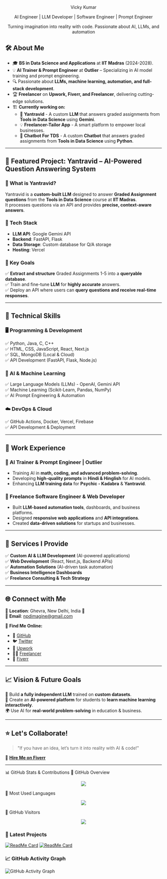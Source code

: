 <p align="center">
  <p align="center">
  Vicky Kumar </p>
  <p align="center">
    <bold>AI Engineer | LLM Developer | Software Engineer  | Prompt Engineer</bold>
    </p>
  </p>
  <p align="center">
Turning  imagination into reality with code. Passionate about AI, LLMs, and automation 
  </p>

## 🛠️ About Me  
- 🎓 **BS in Data Science and Applications** at **IIT Madras** (2024-2028).  
- 💡 **AI Trainer & Prompt Engineer** at **Outlier** – Specializing in AI model training and prompt engineering.  
- 🔍 Passionate about **LLMs, machine learning, automation, and full-stack development**.  
- 🏆 **Freelancer** on **Upwork, Fiverr, and Freelancer**, delivering cutting-edge solutions.  
- 🏗️ **Currently working on:**  
  - 🧠 **Yantravid** - A custom **LLM** that answers graded assignments from **Tools in Data Science** using **Gemini**.  
  - 💡 **Freelancer-Tailor App** - A smart platform to empower local businesses.
  - 🤖 **Chatbot For TDS** - A custom **Chatbot** that answers graded assignments from **Tools in Data Science** using **Python**.

---

## 🚀 Featured Project: Yantravid – AI-Powered Question Answering System  
### 🔹 What is Yantravid?  
Yantravid is a **custom-built LLM** designed to answer **Graded Assignment questions** from the **Tools in Data Science** course at **IIT Madras**.  
It processes questions via an API and provides **precise, context-aware answers**.

### 🔹 Tech Stack  
- **LLM API**: Google Gemini API  
- **Backend**: FastAPI, Flask  
- **Data Storage**: Custom database for Q/A storage  
- **Hosting**: Vercel  

### 🔹 Key Goals  
✅ **Extract and structure** Graded Assignments 1-5 into a **queryable database**.  
✅ Train and fine-tune **LLM** for **highly accurate** answers.  
✅ Deploy an API where users can **query questions and receive real-time responses**.  

---

## 🔧 Technical Skills  
### 🖥️ Programming & Development  
✅ Python, Java, C, C++  
✅ HTML, CSS, JavaScript, React, Next.js  
✅ SQL, MongoDB (Local & Cloud)  
✅ API Development (FastAPI, Flask, Node.js)  

### 🤖 AI & Machine Learning  
✅ Large Language Models (LLMs) - OpenAI, Gemini API  
✅ Machine Learning (Scikit-Learn, Pandas, NumPy)  
✅ AI Prompt Engineering & Automation  

### ☁️ DevOps & Cloud  
✅ GitHub Actions, Docker, Vercel, Firebase  
✅ API Development & Deployment  

---

## 💼 Work Experience  
### 🔹 AI Trainer & Prompt Engineer | Outlier  
- Training AI in **math, coding, and advanced problem-solving**.  
- Developing **high-quality prompts** in **Hindi & Hinglish** for AI models.  
- Enhancing **LLM training data** for **Psychic - Kadabra** & **Yantravid**.  

### 🔹 Freelance Software Engineer & Web Developer  
- Built **LLM-based automation tools**, dashboards, and business platforms.  
- Designed **responsive web applications** and **API integrations**.  
- Created **data-driven solutions** for startups and businesses.  

---

## 🎯 Services I Provide  
✅ **Custom AI & LLM Development** (AI-powered applications)  
✅ **Web Development** (React, Next.js, Backend APIs)  
✅ **Automation Solutions** (AI-driven task automation)  
✅ **Business Intelligence Dashboards**  
✅ **Freelance Consulting & Tech Strategy**  

---

## 🌐 Connect with Me  
📍 **Location**: Ghevra, New Delhi, India 🗼  
📧 **Email**: [npdimagine@gmail.com](mailto:npdimagine@gmail.com)  

🔗 **Find Me Online:**  
- 🐍 [GitHub](https://github.com/algsoch)  
- 🐦 [Twitter](https://twitter.com/algsoch)  
- 💼 [Upwork](https://www.upwork.com/algsoch)  
- 👨‍💻 [Freelancer](https://www.freelancer.com/algsoch)  
- 🌟 [Fiverr](https://www.fiverr.com/algsoch)  

---

## 📈 Vision & Future Goals  
🚀 Build **a fully independent LLM** trained on **custom datasets**.  
🧠 Create an **AI-powered platform** for students to **learn machine learning interactively**.  
🌍 Use AI for **real-world problem-solving** in education & business.  

---

## ⭐ Let's Collaborate!  
> "If you have an idea, let’s turn it into reality with AI & code!"  

🎯 **[Hire Me on Fiverr](https://www.fiverr.com/algsoch)**  

---
📊 GitHub Stats & Contributions
🔹 GitHub Overview
<p align="center"> <img src="https://github-readme-stats.vercel.app/api?username=algsoch&show_icons=true&theme=tokyonight&hide_border=true&count_private=true" /> </p>
🔹 Most Used Languages
<p align="center"> <img src="https://github-readme-stats.vercel.app/api/top-langs/?username=algsoch&layout=compact&theme=tokyonight&hide_border=true&langs_count=6" /> </p>
🔹 GitHub Visitors
<p align="center"> 
  <img src="https://profile-counter.glitch.me/algsoch/count.svg" />
</p>

### 🚀 Latest Projects
[![ReadMe Card](https://github-readme-stats.vercel.app/api/pin/?username=algsoch&repo=Yantravid&theme=tokyonight)](https://github.com/algsoch/Yantravid)
[![ReadMe Card](https://github-readme-stats.vercel.app/api/pin/?username=algsoch&repo=AI-Trainer&theme=tokyonight)](https://github.com/algsoch/AI-Trainer)
### 📈 GitHub Activity Graph
![GitHub Activity Graph](https://github-readme-activity-graph.vercel.app/graph?username=algsoch&theme=tokyo-night)





